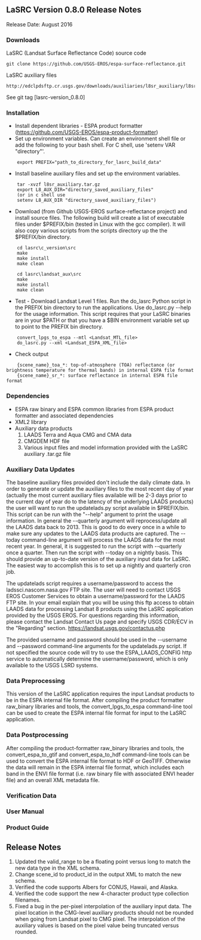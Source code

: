 ## LaSRC Version 0.8.0 Release Notes
Release Date: August 2016

### Downloads
LaSRC (Landsat Surface Reflectance Code) source code

    git clone https://github.com/USGS-EROS/espa-surface-reflectance.git

LaSRC auxiliary files

    http://edclpdsftp.cr.usgs.gov/downloads/auxiliaries/l8sr_auxiliary/l8sr_auxiliary.tar.gz

See git tag [lasrc-version_0.8.0]

### Installation
  * Install dependent libraries - ESPA product formatter (https://github.com/USGS-EROS/espa-product-formatter)
  * Set up environment variables.  Can create an environment shell file or add the following to your bash shell.  For C shell, use 'setenv VAR "directory"'.
```
    export PREFIX="path_to_directory_for_lasrc_build_data"
```

  * Install baseline auxiliary files and set up the environment variables.
```
    tar -xvzf l8sr_auxiliary.tar.gz
    export L8_AUX_DIR="directory_saved_auxiliary_files"
    (or in c shell use 
    setenv L8_AUX_DIR "directory_saved_auxiliary_files")
```

  * Download (from Github USGS-EROS surface-reflectance project) and install source files. The following build will create a list of executable files under $PREFIX/bin (tested in Linux with the gcc compiler). It will also copy various scripts from the scripts directory up the the $PREFIX/bin directory.
```
    cd lasrc\c_version\src
    make
    make install
    make clean

    cd lasrc\landsat_aux\src
    make
    make install
    make clean
```

  * Test - Download Landsat Level 1 files.  Run the do\_lasrc Python script in the PREFIX bin directory to run the applications.  Use do\_lasrc.py --help for the usage information.  This script requires that your LaSRC binaries are in your $PATH or that you have a $BIN environment variable set up to point to the PREFIX bin directory.
```
    convert_lpgs_to_espa --mtl <Landsat_MTL_file>
    do_lasrc.py --xml <Landsat_ESPA_XML_file>
```

  * Check output
```
    {scene_name}_toa_*: top-of-atmosphere (TOA) reflectance (or brightness temperature for thermal bands) in internal ESPA file format
    {scene_name}_sr_*: surface reflectance in internal ESPA file format
```

### Dependencies
  * ESPA raw binary and ESPA common libraries from ESPA product formatter and associated dependencies
  * XML2 library
  * Auxiliary data products
    1. LAADS Terra and Aqua CMG and CMA data
    2. CMGDEM HDF file
    3. Various input files and model information provided with the LaSRC auxiliary .tar.gz file

### Auxiliary Data Updates
The baseline auxiliary files provided don't include the daily climate data.  In order to generate or update the auxiliary files to the most recent day of year (actually the most current auxiliary files available will be 2-3 days prior to the current day of year do to the latency of the underlying LAADS products) the user will want to run the updatelads.py script available in $PREFIX/bin.  This script can be run with the "--help" argument to print the usage information.  In general the --quarterly argument will reprocess/update all the LAADS data back to 2013.  This is good to do every once in a while to make sure any updates to the LAADS data products are captured.  The --today command-line argument will process the LAADS data for the most recent year.  In general, it is suggested to run the script with --quarterly once a quarter.  Then run the script with --today on a nightly basis.  This should provide an up-to-date version of the auxiliary input data for LaSRC.  The easiest way to accomplish this is to set up a nightly and quarterly cron job.

The updatelads script requires a username/password to access the ladssci.nascom.nasa.gov FTP site.  The user will need to contact USGS EROS Customer Services to obtain a username/password for the LAADS FTP site.  In your email explain that you will be using this ftp access to obtain LAADS data for processing Landsat 8 products using the LaSRC application provided by the USGS EROS.  For questions regarding this information, please contact the Landsat Contact Us page and specify USGS CDR/ECV in the "Regarding" section. https://landsat.usgs.gov/contactus.php

The provided username and password should be used in the --username and --password command-line arguments for the updatelads.py script.  If not specified the source code will try to use the ESPA_LAADS_CONFIG http service to automatically determine the username/password, which is only available to the USGS LSRD systems.

### Data Preprocessing
This version of the LaSRC application requires the input Landsat products to be in the ESPA internal file format.  After compiling the product formatter raw\_binary libraries and tools, the convert\_lpgs\_to\_espa command-line tool can be used to create the ESPA internal file format for input to the LaSRC application.

### Data Postprocessing
After compiling the product-formatter raw\_binary libraries and tools, the convert\_espa\_to\_gtif and convert\_espa\_to\_hdf command-line tools can be used to convert the ESPA internal file format to HDF or GeoTIFF.  Otherwise the data will remain in the ESPA internal file format, which includes each band in the ENVI file format (i.e. raw binary file with associated ENVI header file) and an overall XML metadata file.

### Verification Data

### User Manual

### Product Guide

## Release Notes
  1. Updated the valid_range to be a floating point versus long to match the
     new data type in the XML schema.
  2. Change scene_id to product_id in the output XML to match the new schema.
  3. Verified the code supports Albers for CONUS, Hawaii, and Alaska.
  4. Verified the code support the new 4-character product type collection
     filenames.
  5. Fixed a bug in the per-pixel interpolation of the auxiliary input data.
     The pixel location in the CMG-level auxiliary products should not be
     rounded when going from Landsat pixel to CMG pixel.  The interpolation
     of the auxiliary values is based on the pixel value being truncated versus
     rounded.
